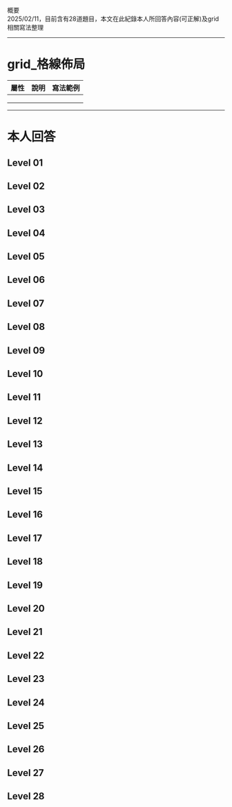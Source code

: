 概要  
2025/02/11，目前含有28道題目，本文在此紀錄本人所回答內容(可正解)及grid相關寫法整理

***************************************************************************
# grid_格線佈局
| 屬性 | 說明 | 寫法範例 |
| --- | --- | --- |
|  |  |  |
|  |  |  |
|  |  |  |

***************************************************************************
# 本人回答
## Level 01

## Level 02

## Level 03

## Level 04

## Level 05

## Level 06

## Level 07

## Level 08

## Level 09

## Level 10

## Level 11

## Level 12

## Level 13

## Level 14

## Level 15

## Level 16

## Level 17

## Level 18

## Level 19

## Level 20

## Level 21

## Level 22

## Level 23

## Level 24

## Level 25

## Level 26

## Level 27

## Level 28




